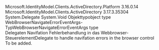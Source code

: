 <Type Name="WebBrowserNavigateErrorEventHandler" FullName="Microsoft.IdentityModel.Clients.ActiveDirectory.Internal.WebBrowserNavigateErrorEventHandler">
  <TypeSignature Language="C#" Value="public delegate void WebBrowserNavigateErrorEventHandler(object sender, WebBrowserNavigateErrorEventArgs e);" />
  <TypeSignature Language="ILAsm" Value=".class public auto ansi sealed WebBrowserNavigateErrorEventHandler extends System.MulticastDelegate" />
  <TypeSignature Language="DocId" Value="T:Microsoft.IdentityModel.Clients.ActiveDirectory.Internal.WebBrowserNavigateErrorEventHandler" />
  <TypeSignature Language="VB.NET" Value="Public Delegate Sub WebBrowserNavigateErrorEventHandler(sender As Object, e As WebBrowserNavigateErrorEventArgs)" />
  <TypeSignature Language="F#" Value="type WebBrowserNavigateErrorEventHandler = delegate of obj * WebBrowserNavigateErrorEventArgs -&gt; unit" />
  <AssemblyInfo>
    <AssemblyName>Microsoft.IdentityModel.Clients.ActiveDirectory.Platform</AssemblyName>
    <AssemblyVersion>3.16.0.14</AssemblyVersion>
  </AssemblyInfo>
  <AssemblyInfo>
    <AssemblyName>Microsoft.IdentityModel.Clients.ActiveDirectory</AssemblyName>
    <AssemblyVersion>3.17.3.35304</AssemblyVersion>
  </AssemblyInfo>
  <Base>
    <BaseTypeName>System.Delegate</BaseTypeName>
  </Base>
  <Parameters>
    <Parameter Name="sender" Type="System.Object" />
    <Parameter Name="e" Type="Microsoft.IdentityModel.Clients.ActiveDirectory.Internal.WebBrowserNavigateErrorEventArgs" />
  </Parameters>
  <ReturnValue>
    <ReturnType>System.Void</ReturnType>
  </ReturnValue>
  <Docs>
    <param name="sender"><span data-ttu-id="57675-101">Objekttyp</span><span class="sxs-lookup"><span data-stu-id="57675-101">object type</span></span></param>
    <param name="e"><span data-ttu-id="57675-102">WebBrowserNavigateErrorEventArgs-Typ</span><span class="sxs-lookup"><span data-stu-id="57675-102">WebBrowserNavigateErrorEventArgs type</span></span></param>
    <summary>
            <span data-ttu-id="57675-103">Delegaten Navifation Fehlerbehandlung in das Webbrowser-Steuerelement</span><span class="sxs-lookup"><span data-stu-id="57675-103">Delegate to handle navifation errors in the browser control</span></span>
            </summary>
    <remarks>To be added.</remarks>
  </Docs>
</Type>